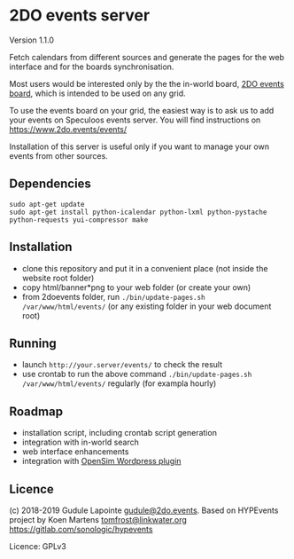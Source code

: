 2DO events server
=================
Version 1.1.0

Fetch calendars from different sources and generate the pages for the web interface and for the boards synchronisation.

Most users would be interested only by the the in-world board,
[2DO events board](https://git.magiiic.com/opensimulator/2doevents-board),
which is intended to be used on any grid.

To use the events board on your grid, the easiest way is to ask us to add your events on Speculoos events server.
You will find instructions on https://www.2do.events/events/

Installation of this server is useful only if you want to manage your own events
from other sources.

Dependencies
------------
``` shell
sudo apt-get update
sudo apt-get install python-icalendar python-lxml python-pystache python-requests yui-compressor make
```

Installation
------------
* clone this repository and put it in a convenient place (not inside the website root folder)
* copy html/banner*png to your web folder (or create your own)
* from 2doevents folder, run `./bin/update-pages.sh /var/www/html/events/`
  (or any existing folder in your web document root)

Running
-------
* launch `http://your.server/events/` to check the result
* use crontab to run the above command `./bin/update-pages.sh /var/www/html/events/` regularly (for exampla hourly)

Roadmap
-------
* installation script, including crontab script generation
* integration with in-world search
* web interface enhancements
* integration with [OpenSim Wordpress plugin](https://git.magiiic.com/opensimulator/w4os)

Licence
-------
(c) 2018-2019 Gudule Lapointe <gudule@2do.events>.
Based on HYPEvents project by Koen Martens <tomfrost@linkwater.org>  https://gitlab.com/sonologic/hypevents

Licence: GPLv3
